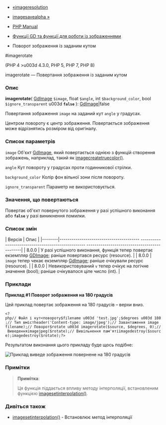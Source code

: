 - [«imageresolution](function.imageresolution.md)
- [imagesavealpha »](function.imagesavealpha.md)

- [PHP Manual](index.md)
- [Функції GD та функції для роботи із зображеннями](ref.image.md)
- Поворот зображення із заданим кутом

#imagerotate

(PHP 4 \>u003d 4.3.0, PHP 5, PHP 7, PHP 8)

imagerotate — Повертання зображення із заданим кутом

### Опис

**imagerotate**(
[GdImage](class.gdimage.md) `$image`,
float `$angle`,
int `$background_color`,
bool `$ignore_transparent` u003d **`false`**
): [GdImage](class.gdimage.md)\|false

Повертання зображення `image` на заданий кут `angle` у градусах.

Центром повороту є центр зображення. Повертається зображення
може відрізнятись розміром від оригіналу.

### Список параметрів

`image`
Об'єкт [GdImage](class.gdimage.md), який повертається однією з функцій
створення зображень, наприклад, такий як
[imagecreatetruecolor()](function.imagecreatetruecolor.md).

`angle`
Кут повороту у градусах проти годинникової стрілки.

`background_color`
Колір фон вільної зони після повороту.

`ignore_transparent`
Параметр не використовується.

### Значення, що повертаються

Повертає об'єкт повернутого зображення у разі успішного виконання
або **`false`** у разі виникнення помилки.

### Список змін

| Версія | Опис |
|--------|---------------------------------------- -------------------------------------------------- ---------------------------------------------|
| 8.0.0 | У разі успішного виконання, функція тепер повертає екземпляр [GDImage](class.gdimage.md); раніше повертався ресурс (resource). |
| 8.0.0 | `image` тепер чекає екземпляр [GdImage](class.gdimage.md); раніше очікували ресурс (resource). |
| 8.0.0 | Невикористовуваний `v` тепер очікує на логічне значення (bool); раніше очікувалося ціле число (int). |

### Приклади

**Приклад #1 Поворот зображення на 180 градусів**

Цей приклад повертає зображення на 180 градусів – верхи вниз.

` <?php// Файл і кут<повороту$filename u003d 'test.jpg';$degrees u003d 180;// Тип вмістheader('Content-type: image/jpeg');// Завантаження image filename);// Поворот$rotate u003d imagerotate($source, $degrees, 0);// Виведенняimagejpeg($rotate);// Вивільнення пам'ятіimagedestroy($source);imagedestroy($rotate);?> `

Результатом виконання цього прикладу буде щось подібне:

![Приклад виведе зображення повернене на 180
градусів](images/21009b70229598c6a80eef8b45bf282b-imagerotate.jpg)

### Примітки

> **Примітка**:
>
> Ця функція піддається впливу методу інтерполяції, встановленим
> функцією
> [imagesetinterpolation()](function.imagesetinterpolation.md).

### Дивіться також

- [imagesetinterpolation()](function.imagesetinterpolation.md) -
Встановлює метод інтерполяції
